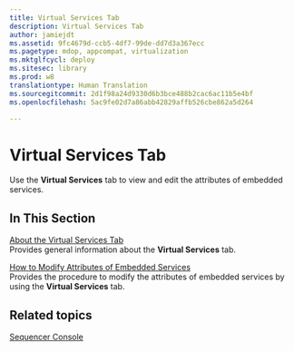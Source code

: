 ```yaml
---
title: Virtual Services Tab
description: Virtual Services Tab
author: jamiejdt
ms.assetid: 9fc4679d-ccb5-4df7-99de-dd7d3a367ecc
ms.pagetype: mdop, appcompat, virtualization
ms.mktglfcycl: deploy
ms.sitesec: library
ms.prod: w8
translationtype: Human Translation
ms.sourcegitcommit: 2d1f98a24d9330d6b3bce488b2cac6ac11b5e4bf
ms.openlocfilehash: 5ac9fe02d7a86abb42829affb526cbe862a5d264

---
```



# Virtual Services Tab


Use the **Virtual Services** tab to view and edit the attributes of embedded services.

## In This Section


<a href="" id="about-the-virtual-services-tab"></a>[About the Virtual Services Tab](about-the-virtual-services-tab.md)  
Provides general information about the **Virtual Services** tab.

<a href="" id="how-to-modify-attributes-of-embedded-services"></a>[How to Modify Attributes of Embedded Services](how-to-modify-attributes-of-embedded-services.md)  
Provides the procedure to modify the attributes of embedded services by using the **Virtual Services** tab.

## Related topics


[Sequencer Console](sequencer-console.md)

 

 








<!--HONumber=Jun16_HO4-->


